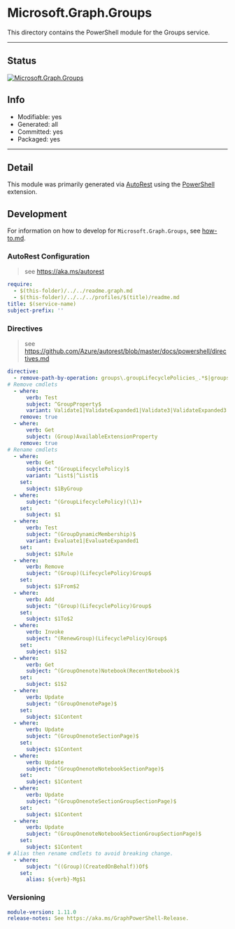 <!-- region Generated -->
# Microsoft.Graph.Groups
This directory contains the PowerShell module for the Groups service.

---
## Status
[![Microsoft.Graph.Groups](https://img.shields.io/powershellgallery/v/Microsoft.Graph.Groups.svg?style=flat-square&label=Microsoft.Graph.Groups "Microsoft.Graph.Groups")](https://www.powershellgallery.com/packages/Microsoft.Graph.Groups/)

## Info
- Modifiable: yes
- Generated: all
- Committed: yes
- Packaged: yes

---
## Detail
This module was primarily generated via [AutoRest](https://github.com/Azure/autorest) using the [PowerShell](https://github.com/Azure/autorest.powershell) extension.

## Development
For information on how to develop for `Microsoft.Graph.Groups`, see [how-to.md](how-to.md).
<!-- endregion -->

### AutoRest Configuration

> see https://aka.ms/autorest

``` yaml
require:
  - $(this-folder)/../../readme.graph.md
  - $(this-folder)/../../../profiles/$(title)/readme.md
title: $(service-name)
subject-prefix: ''
```

### Directives

> see https://github.com/Azure/autorest/blob/master/docs/powershell/directives.md

``` yaml
directive:
  - remove-path-by-operation: groups\.groupLifecyclePolicies_.*$|groups_(Get|Create|Update|Delete)GroupLifecyclePolicies$|groups\.team.*$|users\.joinedGroups.*$|groups\.sites\.onenote.*$|.*\.onenote\..*parent.*|.*\.calendarView.*|.*\.notebooks\.section.*|.*\.sectionGroups\.section.*|.*\.sections\.pages.*|.*\.calendar\.events\..*$|.*\.events\..*$
# Remove cmdlets
  - where:
      verb: Test
      subject: ^GroupProperty$
      variant: Validate1|ValidateExpanded1|Validate3|ValidateExpanded3
    remove: true
  - where:
      verb: Get
      subject: (Group)AvailableExtensionProperty
    remove: true
# Rename cmdlets
  - where:
      verb: Get
      subject: ^(GroupLifecyclePolicy)$
      variant: ^List$|^List1$
    set:
      subject: $1ByGroup
  - where:
      subject: ^(GroupLifecyclePolicy)(\1)+
    set:
      subject: $1
  - where:
      verb: Test
      subject: ^(GroupDynamicMembership)$
      variant: Evaluate1|EvaluateExpanded1
    set:
      subject: $1Rule
  - where:
      verb: Remove
      subject: ^(Group)(LifecyclePolicy)Group$
    set:
      subject: $1From$2
  - where:
      verb: Add
      subject: ^(Group)(LifecyclePolicy)Group$
    set:
      subject: $1To$2
  - where:
      verb: Invoke
      subject: ^(RenewGroup)(LifecyclePolicy)Group$
    set:
      subject: $1$2
  - where:
      verb: Get
      subject: ^(GroupOnenote)Notebook(RecentNotebook)$
    set:
      subject: $1$2
  - where:
      verb: Update
      subject: ^(GroupOnenotePage)$
    set:
      subject: $1Content
  - where:
      verb: Update
      subject: ^(GroupOnenoteSectionPage)$
    set:
      subject: $1Content
  - where:
      verb: Update
      subject: ^(GroupOnenoteNotebookSectionPage)$
    set:
      subject: $1Content
  - where:
      verb: Update
      subject: ^(GroupOnenoteSectionGroupSectionPage)$
    set:
      subject: $1Content
  - where:
      verb: Update
      subject: ^(GroupOnenoteNotebookSectionGroupSectionPage)$
    set:
      subject: $1Content
# Alias then rename cmdlets to avoid breaking change.
  - where:
      subject: ^((Group)(CreatedOnBehalf))Of$
    set:
      alias: ${verb}-Mg$1
```
### Versioning

``` yaml
module-version: 1.11.0
release-notes: See https://aka.ms/GraphPowerShell-Release.
```
